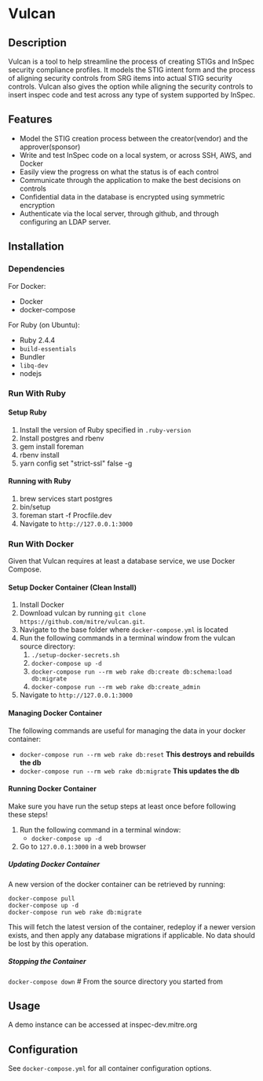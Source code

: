 # Vulcan

## Description

Vulcan is a tool to help streamline the process of creating STIGs and InSpec security compliance profiles. It models the STIG intent form and
the process of aligning security controls from SRG items into actual STIG security controls.  Vulcan also gives the option while aligning the security controls to insert inspec code and test across any type of system supported by InSpec.

## Features

* Model the STIG creation process between the creator(vendor) and the approver(sponsor)
* Write and test InSpec code on a local system, or across SSH, AWS, and Docker
* Easily view the progress on what the status is of each control
* Communicate through the application to make the best decisions on controls
* Confidential data in the database is encrypted using symmetric encryption
* Authenticate via the local server, through github, and through configuring an LDAP server.

## Installation

### Dependencies

For Docker:
  * Docker
  * docker-compose

For Ruby (on Ubuntu):
  * Ruby 2.4.4
  * `build-essentials`
  * Bundler
  * `libq-dev`
  * nodejs

### Run With Ruby

#### Setup Ruby

1. Install the version of Ruby specified in `.ruby-version`
2. Install postgres and rbenv
3. gem install foreman
4. rbenv install
5. yarn config set "strict-ssl" false -g

#### Running with Ruby

1. brew services start postgres
2. bin/setup
3. foreman start -f Procfile.dev
4. Navigate to `http://127.0.0.1:3000`


### Run With Docker

Given that Vulcan requires at least a database service, we use Docker Compose.

#### Setup Docker Container (Clean Install)

1. Install Docker
2. Download vulcan by running `git clone https://github.com/mitre/vulcan.git`.
3. Navigate to the base folder where `docker-compose.yml` is located
4. Run the following commands in a terminal window from the vulcan source directory:
   1. `./setup-docker-secrets.sh`
   2. `docker-compose up -d`
   3. `docker-compose run --rm web rake db:create db:schema:load db:migrate`
   4. `docker-compose run --rm web rake db:create_admin`
5. Navigate to `http://127.0.0.1:3000`

#### Managing Docker Container

The following commands are useful for managing the data in your docker container:

- `docker-compose run --rm web rake db:reset` **This destroys and rebuilds the db**
- `docker-compose run --rm web rake db:migrate` **This updates the db**

#### Running Docker Container

Make sure you have run the setup steps at least once before following these steps!

1. Run the following command in a terminal window:
   - `docker-compose up -d`
2. Go to `127.0.0.1:3000` in a web browser

##### Updating Docker Container

A new version of the docker container can be retrieved by running:

```
docker-compose pull
docker-compose up -d
docker-compose run web rake db:migrate
```

This will fetch the latest version of the container, redeploy if a newer version exists, and then apply any database migrations if applicable. No data should be lost by this operation.

##### Stopping the Container

`docker-compose down` # From the source directory you started from

## Usage

A demo instance can be accessed at inspec-dev.mitre.org

## Configuration

See `docker-compose.yml` for all container configuration options.

